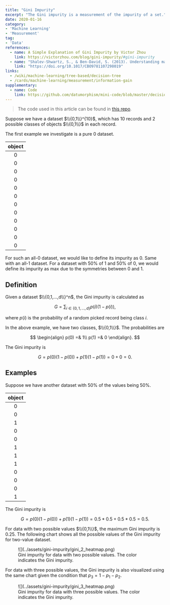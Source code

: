 ```yaml
---
title: "Gini Impurity"
excerpt: "The Gini impurity is a measurement of the impurity of a set."
date: 2020-01-16
category:
- 'Machine Learning'
- 'Measurement'
tag:
- 'Data'
references:
  - name: A Simple Explanation of Gini Impurity by Victor Zhou
    link: https://victorzhou.com/blog/gini-impurity/#gini-impurity
  - name: "Shalev-Shwartz, S., & Ben-David, S. (2013). Understanding machine learning: From theory to algorithms. Understanding Machine Learning: From Theory to Algorithms."
    link: "https://doi.org/10.1017/CBO9781107298019"
links:
  - /wiki/machine-learning/tree-based/decision-tree
  - /cards/machine-learning/measurement/information-gain
supplementary:
  - name: Code
    link: https://github.com/datumorphism/mini-code/blob/master/decision_tree/decision_tree_example.ipynb
---
```


> The code used in this article can be found in [this repo](https://github.com/datumorphism/mini-code/blob/master/decision_tree/decision_tree_example.ipynb).

Suppose we have a dataset $\\{0,1\\}^{10}$, which has 10 records and 2 possible classes of objects $\\{0,1\\}$ in each record.

The first example we investigate is a pure 0 dataset.

| object |
|:---:|
| 0 |
| 0 |
| 0 |
| 0 |
| 0 |
| 0 |
| 0 |
| 0 |
| 0 |
| 0 |
| 0 |
| 0 |

For such an all-0 dataset, we would like to define its impurity as 0. Same with an all-1 dataset. For a dataset with 50% of 1 and 50% of 0, we would define its impurity as max due to the symmetries between 0 and 1.

## Definition

Given a dataset $\\{0,1,...,d\\}^n$, the Gini impurity is calculated as

$$
G = \sum_{i \in \{0,1,...,d\} } p(i)(1-p(i)),
$$

where $p(i)$ is the probability of a random picked record being class $i$.

In the above example, we have two classes, $\\{0,1\\}$. The probabilities are

$$
\begin{align}
p(0) =& 1\\
p(1) =& 0
\end{align}.
$$

The Gini impurity is

$$
G = p(0)(1-p(0)) + p(1)(1-p(1)) = 0+0 = 0.
$$

## Examples

Suppose we have another dataset with 50% of the values being 50%.

| object |
|:---:|
| 0 |
| 0 |
| 1 |
| 0 |
| 0 |
| 1 |
| 1 |
| 1 |
| 0 |
| 0 |
| 0 |
| 1 |

The Gini impurity is

$$
G = p(0)(1-p(0)) + p(1)(1-p(1)) = 0.5 * 0.5+ 0.5*0.5 = 0.5.
$$

For data with two possible values $\\{0,1\\}$, the maximum Gini impurity is 0.25. The following chart shows all the possible values of the Gini impurity for two-value dataset.

<figure markdown="1">
![](../assets/gini-impurity/gini_2_heatmap.png)
<figcaption markdown="1">
Gini impurity for data with two possible values. The color indicates the Gini impurity.
</figcaption>
</figure>

For data with three possible values, the Gini impurity is also visualized using the same chart given the condition that $p_3 = 1 - p_1 - p_2$.

<figure markdown="1">
![](../assets/gini-impurity/gini_3_heatmap.png)
<figcaption markdown="1">
Gini impurity for data with three possible values. The color indicates the Gini impurity.
</figcaption>
</figure>





